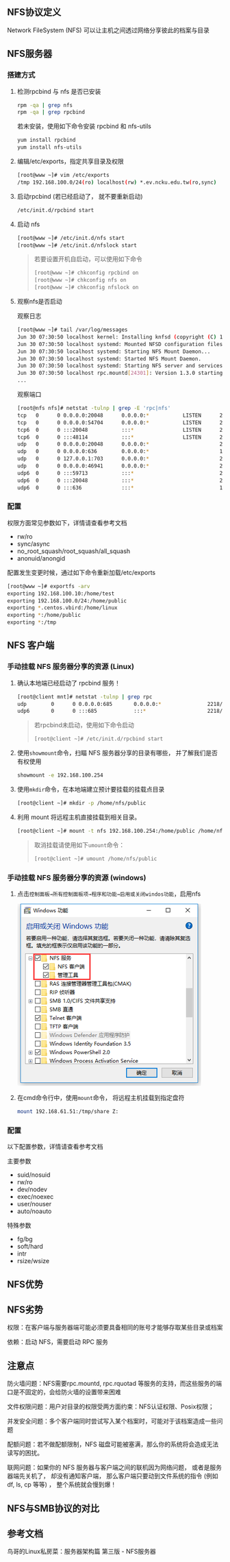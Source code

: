 ## NFS协议定义

Network FileSystem (NFS) 可以让主机之间透过网络分享彼此的档案与目录  

## NFS服务器

### 搭建方式

1. 检测rpcbind 与 nfs 是否已安装

   ```bash
   rpm -qa | grep nfs
   rpm -qa | grep rpcbind
   ```

   若未安装，使用如下命令安装 rpcbind  和 nfs-utils  

   ```bash
   yum install rpcbind
   yum install nfs-utils
   ```

2. 编辑/etc/exports，指定共享目录及权限

   ```bash
   [root@www ~]# vim /etc/exports
   /tmp 192.168.100.0/24(ro) localhost(rw) *.ev.ncku.edu.tw(ro,sync)
   ```

3. 启动rpcbind (若已经启动了， 就不要重新启动)

   ```bash
   /etc/init.d/rpcbind start
   ```

4. 启动 nfs   

   ```bash
   [root@www ~]# /etc/init.d/nfs start
   [root@www ~]# /etc/init.d/nfslock start
   ```

   > 若要设置开机自启动，可以使用如下命令
   >
   > ```bash
   > [root@www ~]# chkconfig rpcbind on
   > [root@www ~]# chkconfig nfs on
   > [root@www ~]# chkconfig nfslock on
   > ```

5. 观察nfs是否启动

   观察日志

   ```bash
   [root@www ~]# tail /var/log/messages
   Jun 30 07:30:50 localhost kernel: Installing knfsd (copyright (C) 1996 okir@monad.swb.de).
   Jun 30 07:30:50 localhost systemd: Mounted NFSD configuration filesystem.
   Jun 30 07:30:50 localhost systemd: Starting NFS Mount Daemon...
   Jun 30 07:30:50 localhost systemd: Started NFS Mount Daemon.
   Jun 30 07:30:50 localhost systemd: Starting NFS server and services...
   Jun 30 07:30:50 localhost rpc.mountd[24301]: Version 1.3.0 starting
   ...
   ```

   观察端口

   ```bash
   [root@nfs nfs]# netstat -tulnp | grep -E 'rpc|nfs'
   tcp   0      0 0.0.0.0:20048      0.0.0.0:*           LISTEN      24301/rpc.mountd
   tcp   0      0 0.0.0.0:54704      0.0.0.0:*           LISTEN      24268/rpc.statd
   tcp6  0      0 :::20048           :::*                LISTEN      24301/rpc.mountd
   tcp6  0      0 :::48114           :::*                LISTEN      24268/rpc.statd
   udp   0      0 0.0.0.0:20048      0.0.0.0:*                       24301/rpc.mountd
   udp   0      0 0.0.0.0:636        0.0.0.0:*                       1402/rpcbind
   udp   0      0 127.0.0.1:703      0.0.0.0:*                       24268/rpc.statd
   udp   0      0 0.0.0.0:46941      0.0.0.0:*                       24268/rpc.statd
   udp6  0      0 :::59713           :::*                            24268/rpc.statd
   udp6  0      0 :::20048           :::*                            24301/rpc.mountd
   udp6  0      0 :::636             :::*                            1402/rpcbind
   ```

### 配置

权限方面常见参数如下，详情请查看参考文档

- rw/ro
- sync/async
- no_root_squash/root_squash/all_squash
- anonuid/anongid  



配置发生变更时候，通过如下命令重新加载/etc/exports

```bash
[root@www ~]# exportfs -arv
exporting 192.168.100.10:/home/test
exporting 192.168.100.0/24:/home/public
exporting *.centos.vbird:/home/linux
exporting *:/home/public
exporting *:/tmp
```

## NFS 客户端 

### 手动挂载 NFS 服务器分享的资源  (Linux)

1. 确认本地端已经启动了 rpcbind 服务！

   ```bash
   [root@client mnt]# netstat -tulnp | grep rpc
   udp        0      0 0.0.0.0:685       0.0.0.0:*               2218/rpcbind
   udp6       0      0 :::685            :::*                    2218/rpcbind
   ```

   > 若rpcbind未启动，使用如下命令启动
   >
   > ```bash
   > [root@client ~]# /etc/init.d/rpcbind start
   > ```

2. 使用`showmount`命令，扫瞄 NFS 服务器分享的目录有哪些， 并了解我们是否有权使用

   ```bash
   showmount -e 192.168.100.254
   ```

3. 使用`mkdir`命令，在本地端建立预计要挂载的挂载点目录

   ```bash
   [root@client ~]# mkdir -p /home/nfs/public
   ```

4. 利用 mount 将远程主机直接挂载到相关目录。  

   ```bash
   [root@client ~]# mount -t nfs 192.168.100.254:/home/public /home/nfs/public
   ```

   > 取消挂载请使用如下`umount`命令：
   >
   > ```bash
   > [root@client ~]# umount /home/nfs/public
   > ```

### 手动挂载 NFS 服务器分享的资源  (windows)

1. 点击`控制面板→所有控制面板项→程序和功能→启用或关闭windos功能`，启用nfs

   ![image-20210630165859703](media/11.7.搭建nfs服务器/image-20210630165859703.png)

2. 在cmd命令行中，使用`mount`命令， 将远程主机挂载到指定盘符

   ```bash
   mount 192.168.61.51:/tmp/share Z:
   ```


### 配置

以下配置参数，详情请查看参考文档

主要参数

- suid/nosuid
- rw/ro
- dev/nodev
- exec/noexec
- user/nouser
- auto/noauto  

特殊参数

- fg/bg
- soft/hard
- intr
- rsize/wsize  

## NFS优势



## NFS劣势

权限：在客户端与服务器端可能必须要具备相同的账号才能够存取某些目录或档案  

依赖：启动 NFS，需要启动 RPC 服务  



## 注意点

防火墙问题：NFS需要rpc.mountd, rpc.rquotad 等服务的支持，而这些服务的端口是不固定的，会给防火墙的设置带来困难

文件权限问题：用户对目录的权限受两方面约束：NFS认证权限、Posix权限；

并发安全问题：多个客户端同时尝试写入某个档案时，可能对于该档案造成一些问题  

配额问题：若不做配额限制，NFS 磁盘可能被塞满，那么你的系统将会造成无法读写的困扰。  

联网问题：如果你的 NFS 服务器与客户端之间的联机因为网络问题， 或者是服务器端先关机了， 却没有通知客户端， 那么客户端只要动到文件系统的指令 (例如 df, ls, cp 等等) ， 整个系统就会慢到爆！   

## NFS与SMB协议的对比





## 参考文档

鸟哥的Linux私房菜：服务器架构篇 第三版 - NFS服务器